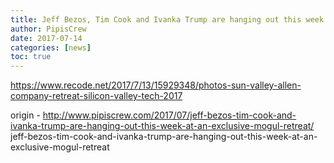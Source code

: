 ```yaml
---
title: Jeff Bezos, Tim Cook and Ivanka Trump are hanging out this week at an exclusive mogul retreat
author: PipisCrew
date: 2017-07-14
categories: [news]
toc: true
---
```


https://www.recode.net/2017/7/13/15929348/photos-sun-valley-allen-company-retreat-silicon-valley-tech-2017

origin - http://www.pipiscrew.com/2017/07/jeff-bezos-tim-cook-and-ivanka-trump-are-hanging-out-this-week-at-an-exclusive-mogul-retreat/ jeff-bezos-tim-cook-and-ivanka-trump-are-hanging-out-this-week-at-an-exclusive-mogul-retreat